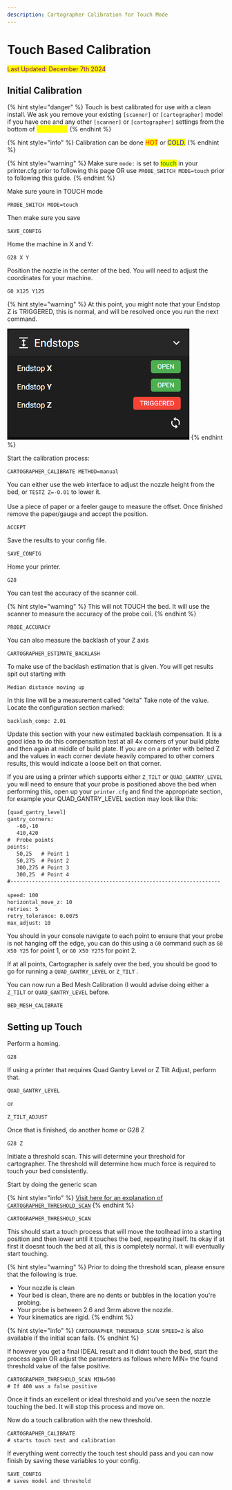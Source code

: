 ```yaml
---
description: Cartographer Calibration for Touch Mode
---
```


# Touch Based Calibration

<mark style="color:purple;">Last Updated: December 7th 2024</mark>

## Initial Calibration

{% hint style="danger" %}
Touch is best calibrated for use with a clean install. We ask you remove your existing `[scanner]` or `[cartographer]` model if you have one and any other `[scanner]` or `[cartographer]` settings from the bottom of <mark style="color:yellow;">**printer.cfg**</mark>
{% endhint %}

{% hint style="info" %}
Calibration can be done <mark style="color:red;">HOT</mark> or <mark style="color:blue;">COLD.</mark>
{% endhint %}

{% hint style="warning" %}
Make sure `mode:` is set to <mark style="color:green;">touch</mark> in your printer.cfg prior to following this page OR use `PROBE_SWITCH MODE=touch` prior to following this guide.
{% endhint %}

Make sure youre in TOUCH mode

```gcode
PROBE_SWITCH MODE=touch
```

Then make sure you save

```gcode
SAVE_CONFIG
```

Home the machine in X and Y:

```gcode
G28 X Y
```

Position the nozzle in the center of the bed. You will need to adjust the coordinates for your machine.

```gcode
G0 X125 Y125
```

{% hint style="warning" %}
At this point,  you might note that your Endstop Z is TRIGGERED, this is normal, and will be resolved once you run the next command.

![](<../../../.gitbook/assets/image (6) (1) (1) (1) (1).png>)
{% endhint %}

Start the calibration process:

```gcode
CARTOGRAPHER_CALIBRATE METHOD=manual
```

You can either use the web interface to adjust the nozzle height from the bed, or `TESTZ Z=-0.01` to lower it. \
\
Use a piece of paper  or a feeler gauge to measure the offset. Once finished remove the paper/gauge and accept the position.

```gcode
ACCEPT
```

Save the results to your config file.

```gcode
SAVE_CONFIG
```

Home your printer.&#x20;

```gcode
G28
```

You can test the accuracy of the scanner coil.

{% hint style="warning" %}
This will not TOUCH the bed. It will use the scanner to measure the accuracy of the probe coil.
{% endhint %}

```gcode
PROBE_ACCURACY
```

You can also measure the backlash of your Z axis

```gcode
CARTOGRAPHER_ESTIMATE_BACKLASH
```

To make use of the backlash estimation that is given. You will get results spit out starting with &#x20;

```
Median distance moving up
```

In this line will be a measurement called "delta" Take note of the value. Locate the configuration section marked:

```gcode
backlash_comp: 2.01
```

Update this section with your new estimated backlash compensation. It is a good idea to do this compensation test at all 4x corners of your build plate and then again at middle of build plate. If you are on a printer with belted Z and the values in each corner deviate heavily compared to other corners results,  this would indicate a loose belt on that corner.&#x20;

If you are using a printer which supports either `Z_TILT` or `QUAD_GANTRY_LEVEL` you will need to ensure that your probe is positioned above the bed when performing this, open up your `printer.cfg` and find the appropriate section, for example your QUAD\_GANTRY\_LEVEL section may look like this:

<pre class="language-django"><code class="lang-django">[quad_gantry_level]
gantry_corners:
   -60,-10
   410,420
#  Probe points
points:
   50,25   # Point 1
   50,275  # Point 2
   300,275 # Point 3
   300,25  # Point 4
#--------------------------------------------------------------------
<strong>
</strong>speed: 100
horizontal_move_z: 10
retries: 5
retry_tolerance: 0.0075
max_adjust: 10
</code></pre>

You should in your console navigate to each point to ensure that your probe is not hanging off the edge, you can do this using a `G0` command such as `G0 X50 Y25` for point 1, or `G0 X50 Y275` for point 2. &#x20;

If at all points, Cartographer is safely over the bed, you should be good to go for running a `QUAD_GANTRY_LEVEL` or `Z_TILT` .

You can now run a Bed Mesh Calibration (I would advise doing either a `Z_TILT` or `QUAD_GANTRY_LEVEL` before.

```gcode
BED_MESH_CALIBRATE
```

## Setting up Touch

Perform a homing.

```gcode
G28
```

If using a printer that requires Quad Gantry Level or Z Tilt Adjust, perform that.

```gcode
QUAD_GANTRY_LEVEL
```

or

```gcode
Z_TILT_ADJUST
```

Once that is finished, do another home or G28 Z

```gcode
G28 Z
```

Initiate a threshold scan. This will determine your threshold for cartographer. The threshold will determine how much force is required to touch your bed consistently.

Start by doing the generic scan

{% hint style="info" %}
[ Visit here for an explanation of `CARTOGRAPHER_THRESHOLD_SCAN`](../../settings-and-commands.md#cartographer_threshold_scan)
{% endhint %}

```gcode
CARTOGRAPHER_THRESHOLD_SCAN 
```

This should start a touch process that will move the toolhead into a starting position and then lower until it touches the bed, repeating itself. Its okay if at first it doesnt touch the bed at all, this is completely normal. It will eventually start touching.&#x20;

{% hint style="warning" %}
Prior to doing the threshold scan,  please ensure that the following is true.&#x20;

* Your nozzle is clean
* Your bed is clean, there are no dents or bubbles in the location you're probing.&#x20;
* Your probe is between 2.6 and 3mm above the nozzle.&#x20;
* Your kinematics are rigid.&#x20;
{% endhint %}

{% hint style="info" %}
`CARTOGRAPHER_THRESHOLD_SCAN SPEED=2` is also available if the initial scan fails.
{% endhint %}

If however you get a final IDEAL result and it didnt touch the bed, start the process again OR adjust the parameters as follows where MIN= the found threshold value of the false positive.

```gcode
CARTOGRAPHER_THRESHOLD_SCAN MIN=500 
# If 400 was a false positive
```

Once it finds an excellent or ideal threshold and you've seen the nozzle touching the bed. It will stop this process and move on.

Now do a touch calibration with the new threshold.

```gcode
CARTOGRAPHER_CALIBRATE
# starts touch test and calibration 
```

If everything went correctly the touch test should pass and you can now finish by saving these variables to your config.

```gcode
SAVE_CONFIG                        
# saves model and threshold
```
